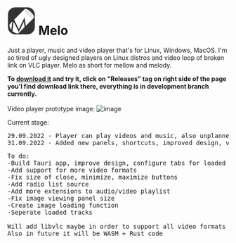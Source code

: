 # <img src="mello_logo2d.png" height="64px" width="auto"> Melo
Just a player, music and video player that's for Linux, Windows, MacOS. I'm so tired of ugly designed players on Linux distros and video loop of broken link on VLC player. 
Melo as short for mellow and melody.

**To <a href="https://github.com/banekondic1996/Melo/releases/tag/development">download it</a> and try it, click on "Releases" tag on right side of the page you'l find download link there, everything is in development branch currently.**
<br><br>
Video player prototype image:
![image](https://user-images.githubusercontent.com/22860264/199244935-04ad5d8a-70d5-4d40-b75d-bc954f25f93c.png)

Current stage:
<pre>
29.09.2022 - Player can play videos and music, also unplanned added functionlity to view images is being worked on. Dark mode is working
31.09.2022 - Added new panels, shortcuts, improved design, video/audio playlist seperation, unpause menu built, image zoom slider added
</pre>
<pre>
To do:
-Build Tauri app, improve design, configure tabs for loaded images, fix image dragging when zoomed in
-Add support for more video formats
-Fix size of close, minimize, maximize buttons
-Add radio list source
-Add more extensions to audio/video playlist
-Fix image viewing panel size
-Create image loading function
-Seperate loaded tracks 

Will add libvlc maybe in order to support all video formats
Also in future it will be WASM + Rust code
</pre>
